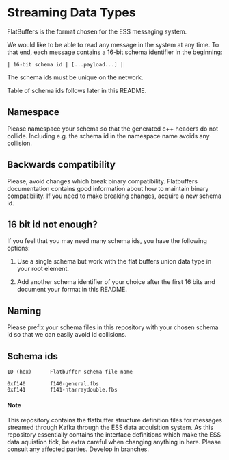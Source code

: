 # Streaming Data Types

FlatBuffers is the format chosen for the ESS messaging system.

We would like to be able to read any message in the system at any time.
To that end, each message contains a 16-bit schema identifier in the beginning:

```
| 16-bit schema id | [...payload...] |
```

The schema ids must be unique on the network.

Table of schema ids follows later in this README.


## Namespace

Please namespace your schema so that the generated c++ headers do not collide.
Including e.g. the schema id in the namespace name avoids any collision.


## Backwards compatibility

Please, avoid changes which break binary compatibility.  Flatbuffers documentation contains
good information about how to maintain binary compatibility.
If you need to make breaking changes, acquire a new schema id.


## 16 bit id not enough?

If you feel that you may need many schema ids, you have the following options:

1) Use a single schema but work with the flat buffers union data type in your root element.

2) Add another schema identifier of your choice after the first 16 bits and document your
   format in this README.


## Naming

Please prefix your schema files in this repository with your chosen schema id
so that we can easily avoid id collisions.


## Schema ids

```
ID (hex)      Flatbuffer schema file name

0xf140        f140-general.fbs
0xf141        f141-ntarraydouble.fbs
```



#### Note

This repository contains the flatbuffer structure definition files for messages streamed through Kafka through the ESS data acquisition  system. As this repository essentially contains the interface definitions which make the ESS data aquistion tick, be extra careful when changing anything in here. Please consult any affected parties. Develop in branches.
